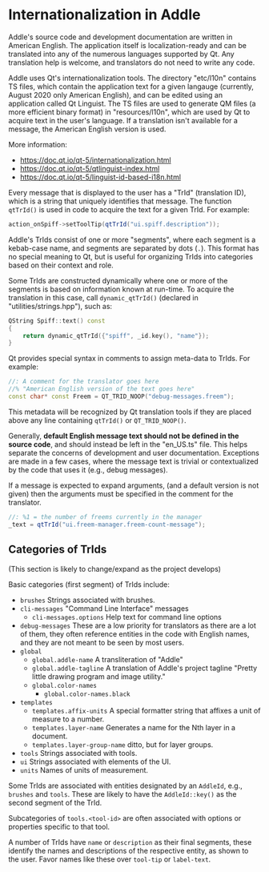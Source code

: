 # Internationalization in Addle

Addle's source code and development documentation are written in American 
English. The application itself is localization-ready and can be translated into
any of the numerous languages supported by Qt. Any translation help is welcome,
and translators do not need to write any code.

Addle uses Qt's internationalization tools. The directory "etc/l10n" contains TS
files, which contain the application text for a given langauge
(currently, August 2020 only American English), and can be edited using an 
application called Qt Linguist. The TS files are used to generate QM files (a
more efficient binary format) in "resources/l10n", which are used by Qt to
acquire text in the user's language. If a translation isn't available for a
message, the American English version is used.

More information:
- https://doc.qt.io/qt-5/internationalization.html
- https://doc.qt.io/qt-5/qtlinguist-index.html
- https://doc.qt.io/qt-5/linguist-id-based-i18n.html


Every message that is displayed to the user has a "TrId" (translation ID), which
is a string that uniquely identifies that message. The function `qtTrId()` is
used in code to acquire the text for a given TrId. For example:

```c++
action_onSpiff->setToolTip(qtTrId("ui.spiff.description"));
```

Addle's TrIds consist of one or more "segments", where each segment is a
kebab-case name, and segments are separated by dots (`.`). This format has no
special meaning to Qt, but is useful for organizing TrIds into categories based
on their context and role.

Some TrIds are constructed dynamically where one or more of the segments is
based on information known at run-time. To acquire the translation in this case,
call `dynamic_qtTrId()` (declared in "utilities/strings.hpp"), such as:

```c++
QString Spiff::text() const
{
    return dynamic_qtTrId({"spiff", _id.key(), "name"});
}
```

Qt provides special syntax in comments to assign meta-data to TrIds. For
example:

```c++
//: A comment for the translator goes here
//% "American English version of the text goes here"
const char* const Freem = QT_TRID_NOOP("debug-messages.freem");
```

This metadata will be recognized by Qt translation tools if they are placed 
above any line containing `qtTrId()` or `QT_TRID_NOOP()`.

Generally, **default English message text should not be defined in the source 
code**, and should instead be left in the "en_US.ts" file. This helps separate
the concerns of development and user documentation. Exceptions are made in a few 
cases, where the message text is trivial or contextualized by the code that uses 
it (e.g., debug messages).

If a message is expected to expand arguments, (and a default version is not 
given) then the arguments must be specified in the comment for the translator.

```c++
//: %1 = the number of freems currently in the manager
_text = qtTrId("ui.freem-manager.freem-count-message");
```

## Categories of TrIds

(This section is likely to change/expand as the project develops)

Basic categories (first segment) of TrIds include:

- `brushes` Strings associated with brushes.
- `cli-messages` "Command Line Interface" messages
    - `cli-messages.options` Help text for command line options
- `debug-messages` These are a low priority for translators as there are a lot
of them, they often reference entities in the code with English names, and they
are not meant to be seen by most users.
- `global`
    - `global.addle-name` A transliteration of "Addle"
    - `global.addle-tagline` A translation of Addle's project tagline "Pretty 
    little drawing program and image utility."
    - `global.color-names`
        - `global.color-names.black`
- `templates`
    - `templates.affix-units` A special formatter string that affixes a unit of 
    measure to a number.
    - `templates.layer-name` Generates a name for the Nth layer in a document.
    - `templates.layer-group-name` ditto, but for layer groups. 
- `tools` Strings associated with tools.
- `ui` Strings associated with elements of the UI.
- `units` Names of units of measurement.
    

Some TrIds are associated with entities designated by an `AddleId`, e.g.,
`brushes` and `tools`. These are likely to have the `AddleId::key()` as the
second segment of the TrId.

Subcategories of `tools.<tool-id>` are often associated with options or
properties specific to that tool.

A number of TrIds have `name` or `description` as their final segments, these
identify the names and descriptions of the respective entity, as shown to the
user. Favor names like these over `tool-tip` or `label-text`.
